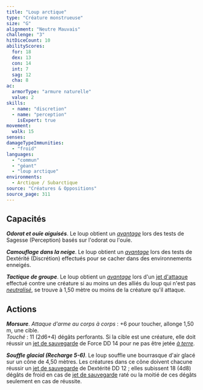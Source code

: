 ```yaml
---
title: "Loup arctique"
type: "Créature monstrueuse"
size: "G"
alignment: "Neutre Mauvais"
challenge: "3"
hitDiceCount: 10
abilityScores:
  for: 18
  dex: 13
  con: 14
  int: 7
  sag: 12
  cha: 8
ac: 
  armorType: "armure naturelle"
  value: 2
skills: 
  - name: "discretion"
  - name: "perception"
    isExpert: true
movement: 
  walk: 15
senses: 
damageTypeImmunities: 
  - "froid"
languages: 
  - "commun"
  - "géant"
  - "loup arctique"
environments:
  - Arctique / Subarctique
source: "Créatures & Oppositions"
source_page: 311
---
```

## Capacités
_**Odorat et ouïe aiguisés**_. Le loup obtient un [_avantage_](/utiliser-les-caracteristiques/#avantage-et-desavantage) lors des tests de Sagesse (Perception) basés sur l'odorat ou l'ouïe.

_**Camouflage dans la neige**_. Le loup obtient un [_avantage_](/utiliser-les-caracteristiques/#avantage-et-desavantage) lors des tests de Dextérité (Discrétion) effectués pour se cacher dans des environnements enneigés.

_**Tactique de groupe**_. Le loup obtient un [_avantage_](/utiliser-les-caracteristiques/#avantage-et-desavantage) lors d'un [jet d'attaque](/combattre/#jets-d-attaque) effectué contre une créature si au moins un des alliés du loup qui n'est pas [_neutralisé_](/gerer-la-sante-du-personnage/#neutralise), se trouve à 1,50 mètre ou moins de la créature qu'il attaque.

## Actions
_**Morsure**_. _Attaque d'arme au corps à corps_ : +6 pour toucher, allonge 1,50 m, une cible.  
_Touché_ : 11 (2d6+4) dégâts perforants. Si la cible est une créature, elle doit réussir un [jet de sauvegarde](/utiliser-les-caracteristiques/#jets-de-sauvegarde) de Force DD 14 pour ne pas être jetée [_à terre_](/gerer-la-sante-du-personnage/#a-terre).

_**Souffle glacial (Recharge 5-6)**_. Le loup souffle une bourrasque d'air glacé sur un cône de 4,50 mètres. Les créatures dans ce cône doivent chacune réussir un [jet de sauvegarde](/utiliser-les-caracteristiques/#jets-de-sauvegarde) de Dextérité DD 12 ; elles subissent 18 (4d8) dégâts de froid en cas de [jet de sauvegarde](/utiliser-les-caracteristiques/#jets-de-sauvegarde) raté ou la moitié de ces dégâts seulement en cas de réussite.
